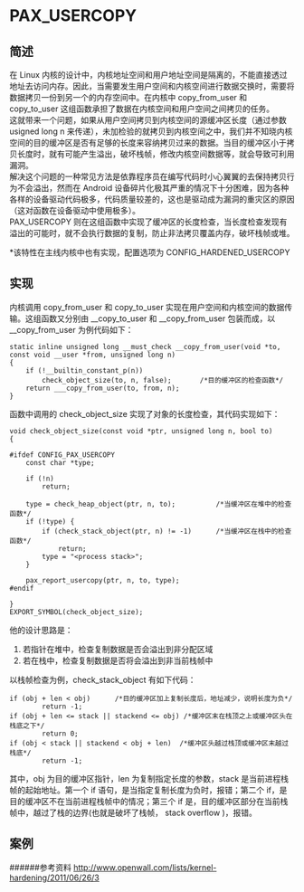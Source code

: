# PAX_USERCOPY
## 简述
在 Linux 内核的设计中，内核地址空间和用户地址空间是隔离的，不能直接透过地址去访问内存。因此，当需要发生用户空间和内核空间进行数据交换时，需要将数据拷贝一份到另一个的内存空间中。在内核中 copy_from_user 和 copy_to_user 这组函数承担了数据在内核空间和用户空间之间拷贝的任务。  
这就带来一个问题，如果从用户空间拷贝到内核空间的源缓冲区长度（通过参数 usigned long n 来传递），未加检验的就拷贝到内核空间之中，我们并不知晓内核空间的目的缓冲区是否有足够的长度来容纳拷贝过来的数据。当目的缓冲区小于拷贝长度时，就有可能产生溢出，破坏栈帧，修改内核空间数据等，就会导致可利用漏洞。  
解决这个问题的一种常见方法是依靠程序员在编写代码时小心翼翼的去保持拷贝行为不会溢出，然而在 Android 设备碎片化极其严重的情况下十分困难，因为各种各样的设备驱动代码极多，代码质量较差的，这也是驱动成为漏洞的重灾区的原因（这对函数在设备驱动中使用极多）。  
PAX_USERCOPY 则在这组函数中实现了缓冲区的长度检查，当长度检查发现有溢出的可能时，就不会执行数据的复制，防止非法拷贝覆盖内存，破坏栈帧或堆。  

*该特性在主线内核中也有实现，配置选项为 CONFIG_HARDENED_USERCOPY
## 实现
内核调用 copy_from_user 和 copy_to_user 实现在用户空间和内核空间的数据传输。这组函数又分别由 \__copy_to_user 和 \__copy_from_user 包装而成，以 \__copy_from_user 为例代码如下：
```
static inline unsigned long __must_check __copy_from_user(void *to, const void __user *from, unsigned long n)
{
	if (!__builtin_constant_p(n))
		check_object_size(to, n, false);       /*目的缓冲区的检查函数*/
	return ___copy_from_user(to, from, n);
}
```
函数中调用的 check_object_size 实现了对象的长度检查，其代码实现如下：
```
void check_object_size(const void *ptr, unsigned long n, bool to)
{

#ifdef CONFIG_PAX_USERCOPY
	const char *type;

	if (!n)
		return;

	type = check_heap_object(ptr, n, to);          /*当缓冲区在堆中的检查函数*/
	if (!type) {
		if (check_stack_object(ptr, n) != -1)      /*当缓冲区在栈中的检查函数*/
			return;
		type = "<process stack>";
	}

	pax_report_usercopy(ptr, n, to, type);
#endif

}
EXPORT_SYMBOL(check_object_size);
```
他的设计思路是：
1. 若指针在堆中，检查复制数据是否会溢出到非分配区域
2. 若在栈中，检查复制数据是否将会溢出到非当前栈帧中

以栈帧检查为例，check_stack_object 有如下代码：
```
if (obj + len < obj)      /*目的缓冲区加上复制长度后，地址减少，说明长度为负*/
		return -1;
if (obj + len <= stack || stackend <= obj) /*缓冲区末在栈顶之上或缓冲区头在栈底之下*/
		return 0;
if (obj < stack || stackend < obj + len)  /*缓冲区头越过栈顶或缓冲区末越过栈底*/
		return -1;
```
其中，obj 为目的缓冲区指针，len 为复制指定长度的参数，stack 是当前进程栈帧的起始地址。第一个 if 语句，是当指定复制长度为负时，报错；第二个 if，是目的缓冲区不在当前进程栈帧中的情况；第三个 if 是，目的缓冲区部分在当前栈帧中，越过了栈的边界(也就是破坏了栈帧， stack overflow )，报错。  

## 案例

######参考资料
http://www.openwall.com/lists/kernel-hardening/2011/06/26/3
